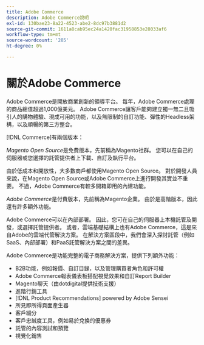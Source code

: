 ```yaml
---
title: Adobe Commerce
description: Adobe Commerce說明
exl-id: 130bae23-8a22-4523-abe2-8dc97b3881d2
source-git-commit: 1611a8cab95ec24a1420fac31958853e28033af6
workflow-type: tm+mt
source-wordcount: '285'
ht-degree: 0%

---
```


# 關於Adobe Commerce

Adobe Commerce是開放商業創新的領導平台。 每年，Adobe Commerce處理的商品總值超過1,000億美元。 Adobe Commerce讓客戶能夠建立獨一無二且吸引人的購物體驗、現成可用的功能，以及無限制的自訂功能、彈性的Headless架構，以及順暢的第三方整合。

[!DNL Commerce]有兩個版本：

_Magento Open Source_&#x200B;是免費版本，先前稱為Magento社群。 您可以在自己的伺服器或您選擇的託管提供者上下載、自訂及執行平台。

由於低成本和開放性，大多數商戶都使用Magento Open Source。 對於開發人員來說，在Magento Open Source或Adobe Commerce上進行開發其實並不重要。 不過，Adobe Commerce有較多開箱即用的內建功能。

_Adobe Commerce_&#x200B;是付費版本，先前稱為Magento企業。 由於是高階版本，因此還有許多額外功能。

Adobe Commerce可以在內部部署。 因此，您可在自己的伺服器上本機託管及開發，或選擇託管提供者。 或者，雲端基礎結構上也有Adobe Commerce，這是來自Adobe的雲端代管解決方案。 在解決方案區段中，我們會深入探討託管（例如SaaS、內部部署）和PaaS託管解決方案之間的差異。

Adobe Commerce是功能完整的電子商務解決方案，提供下列額外功能：

- B2B功能，例如報價、自訂目錄，以及管理購買者角色和許可權
- Adobe Commerce報表儀表板搭配視覺效果和自訂Report Builder
- Magento聊天（由dotdigital提供技術支援）
- 進階行銷工具
- [!DNL Product Recommendations] powered by Adobe Sensei
- 所見即所得頁面產生器
- 客戶細分
- 客戶忠誠度工具，例如易於兌換的優惠券
- 託管的內容測試和預覽
- 視覺化銷售

